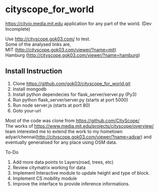 # cityscope_for_world
https://cityio.media.mit.edu application for any part of the world. (Dev Incomplete)

Use http://cityscope.gok03.com/ to test.  
Some of the analysed links are,  
MIT (http://cityscope.gok03.com/viewer/?name=mit)  
Hamburg (http://cityscope.gok03.com/viewer/?name=hamburg)

## Install Instruction
1. Clone https://github.com/gok03/cityscope_for_world.git
2. Install mongodb
3. Install python dependecies for flask_server/server.py (Py3)
4. Run python flask_server/server.py (starts at port 5000)
5. Run node server.js (starts at port 80)
6. Goto your-url

Most of the code was clone from https://github.com/CityScope/  
The works of https://www.media.mit.edu/projects/cityscope/overview/ team interested me to extend the work to my hometown adyar/chennai(http://cityscope.gok03.com/viewer/?name=adyar) and eventually generalised for any place using OSM data.

To-Do
1. Add more data points to Layers(road, trees, etc)
2. Review citymatrix working for data
3. Implement Interactive module to update height and type of block.
4. Implement CS mobility module
4. Improve the interface to provide inference informations.

